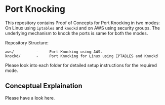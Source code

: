 # Port Knocking
This repository contains Proof of Concepts for Port Knocking in two modes: On Linux using `iptables` and `knockd` and on AWS using security groups. The underlying mechanism to knock the ports is same for both the modes.<br>

Repository Structure:
```
aws/          -     Port Knocking using AWS.
knockd/       -     Port Knocking for Linux using IPTABLES and Knockd
```

Please look into each folder for detailed setup instructions for the required mode.

## Conceptual Explaination
Please have a look here.
